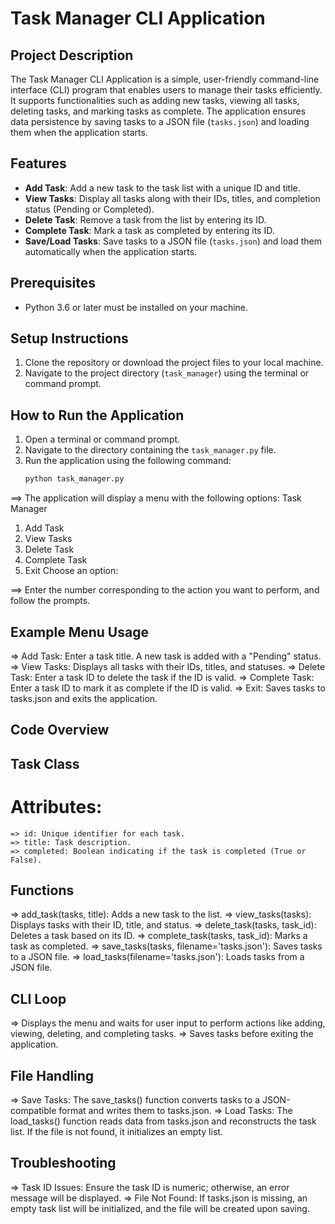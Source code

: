 # Task Manager CLI Application

## Project Description
The Task Manager CLI Application is a simple, user-friendly command-line interface (CLI) program that enables users to manage their tasks efficiently. It supports functionalities such as adding new tasks, viewing all tasks, deleting tasks, and marking tasks as complete. The application ensures data persistence by saving tasks to a JSON file (`tasks.json`) and loading them when the application starts.

## Features
- **Add Task**: Add a new task to the task list with a unique ID and title.
- **View Tasks**: Display all tasks along with their IDs, titles, and completion status (Pending or Completed).
- **Delete Task**: Remove a task from the list by entering its ID.
- **Complete Task**: Mark a task as completed by entering its ID.
- **Save/Load Tasks**: Save tasks to a JSON file (`tasks.json`) and load them automatically when the application starts.

## Prerequisites
- Python 3.6 or later must be installed on your machine.

## Setup Instructions
1. Clone the repository or download the project files to your local machine.
2. Navigate to the project directory (`task_manager`) using the terminal or command prompt.

## How to Run the Application
1. Open a terminal or command prompt.
2. Navigate to the directory containing the `task_manager.py` file.
3. Run the application using the following command:
   ```bash
   python task_manager.py

==> The application will display a menu with the following options:
Task Manager
1. Add Task
2. View Tasks
3. Delete Task
4. Complete Task
5. Exit
Choose an option:

==> Enter the number corresponding to the action you want to perform, and follow the prompts.

## Example Menu Usage
=> Add Task: Enter a task title. A new task is added with a "Pending" status.
=> View Tasks: Displays all tasks with their IDs, titles, and statuses.
=> Delete Task: Enter a task ID to delete the task if the ID is valid.
=> Complete Task: Enter a task ID to mark it as complete if the ID is valid.
=> Exit: Saves tasks to tasks.json and exits the application.

## Code Overview
## Task Class
# Attributes:
    => id: Unique identifier for each task.
    => title: Task description.
    => completed: Boolean indicating if the task is completed (True or False).

## Functions
=> add_task(tasks, title): Adds a new task to the list.
=> view_tasks(tasks): Displays tasks with their ID, title, and status.
=> delete_task(tasks, task_id): Deletes a task based on its ID.
=> complete_task(tasks, task_id): Marks a task as completed.
=> save_tasks(tasks, filename='tasks.json'): Saves tasks to a JSON file.
=> load_tasks(filename='tasks.json'): Loads tasks from a JSON file.

## CLI Loop
=> Displays the menu and waits for user input to perform actions like adding, viewing, deleting, and completing tasks.
=> Saves tasks before exiting the application.

## File Handling
=> Save Tasks: The save_tasks() function converts tasks to a JSON-compatible format and writes them to tasks.json.
=> Load Tasks: The load_tasks() function reads data from tasks.json and reconstructs the task list. If the file is not found, it initializes an empty list.

## Troubleshooting
=> Task ID Issues: Ensure the task ID is numeric; otherwise, an error message will be displayed.
=> File Not Found: If tasks.json is missing, an empty task list will be initialized, and the file will be created upon saving.